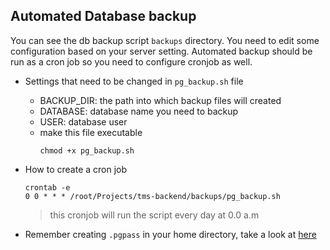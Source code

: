## Automated Database backup
You can see the db backup script `backups` directory. You need to edit some configuration based on your server setting.
Automated backup should be run as a cron job so you need to configure cronjob as well.

 - Settings that need to be changed in `pg_backup.sh` file
    - BACKUP_DIR: the path into which backup files will created
    - DATABASE: database name you need to backup
    - USER: database user
    - make this file executable
        ```
        chmod +x pg_backup.sh
        ```

 - How to create a cron job
    ```
    crontab -e
    0 0 * * * /root/Projects/tms-backend/backups/pg_backup.sh
    ```
    > this cronjob will run the script every day at 0.0 a.m

 - Remember creating `.pgpass` in your home directory, take a look at [here](https://www.postgresql.org/docs/9.3/libpq-pgpass.html)

